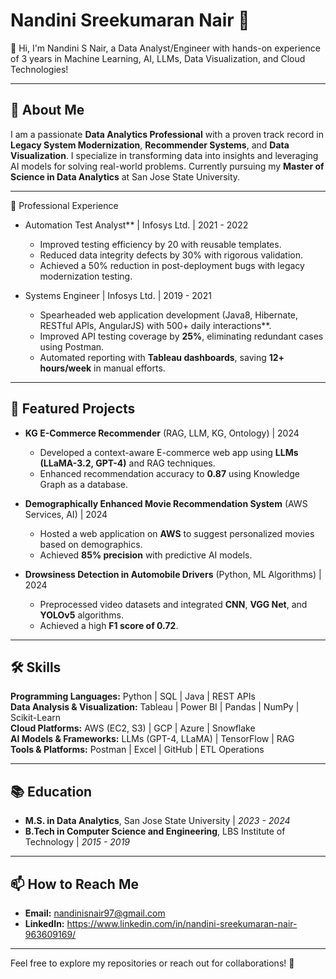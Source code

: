 # Nandini Sreekumaran Nair 🚀  


👋 Hi, I'm Nandini S Nair, a Data Analyst/Engineer with hands-on experience of 3 years in Machine Learning, AI, LLMs, Data Visualization, and Cloud Technologies!  

---

## 🚀 About Me  
I am a passionate **Data Analytics Professional** with a proven track record in **Legacy System Modernization**, **Recommender Systems**, and **Data Visualization**. 
I specialize in transforming data into insights and leveraging AI models for solving real-world problems. Currently pursuing my **Master of Science in Data Analytics** at San Jose State University.  

---

 💼 Professional Experience  

- Automation Test Analyst** | Infosys Ltd. | 2021 - 2022  
   - Improved testing efficiency by 20 with reusable templates.  
   - Reduced data integrity defects by 30% with rigorous validation.  
   - Achieved a 50% reduction in post-deployment bugs with legacy modernization testing.  

- Systems Engineer | Infosys Ltd. | 2019 - 2021  
   - Spearheaded web application development (Java8, Hibernate, RESTful APIs, AngularJS) with 500+ daily interactions**.  
   - Improved API testing coverage by **25%**, eliminating redundant cases using Postman.  
   - Automated reporting with **Tableau dashboards**, saving **12+ hours/week** in manual efforts.  

---

## 🌟 Featured Projects  

- **KG E-Commerce Recommender** (RAG, LLM, KG, Ontology) | 2024  
   - Developed a context-aware E-commerce web app using **LLMs (LLaMA-3.2, GPT-4)** and RAG techniques.  
   - Enhanced recommendation accuracy to **0.87** using Knowledge Graph as a database.  

- **Demographically Enhanced Movie Recommendation System** (AWS Services, AI) | 2024  
   - Hosted a web application on **AWS** to suggest personalized movies based on demographics.  
   - Achieved **85% precision** with predictive AI models.  

- **Drowsiness Detection in Automobile Drivers** (Python, ML Algorithms) | 2024  
   - Preprocessed video datasets and integrated **CNN**, **VGG Net**, and **YOLOv5** algorithms.  
   - Achieved a high **F1 score of 0.72**.  

---

## 🛠 Skills  

**Programming Languages:** Python | SQL | Java | REST APIs  
**Data Analysis & Visualization:** Tableau | Power BI | Pandas | NumPy | Scikit-Learn  
**Cloud Platforms:** AWS (EC2, S3) | GCP | Azure | Snowflake  
**AI Models & Frameworks:** LLMs (GPT-4, LLaMA) | TensorFlow | RAG  
**Tools & Platforms:** Postman | Excel | GitHub | ETL Operations  

---

## 📚 Education  

- **M.S. in Data Analytics**, San Jose State University | *2023 - 2024*  
- **B.Tech in Computer Science and Engineering**, LBS Institute of Technology | *2015 - 2019*  

---

## 📫 How to Reach Me  

- **Email:** nandinisnair97@gmail.com  
- **LinkedIn:** https://www.linkedin.com/in/nandini-sreekumaran-nair-963609169/

---

Feel free to explore my repositories or reach out for collaborations! 🚀  
